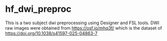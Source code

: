 # hf_dwi_preproc

This is a two subject dwi preprocessing using Designer and FSL tools. DWI raw images were obtained from https://osf.io/mhq3f/ which is the dataset of https://doi.org/10.1038/s41597-025-04863-7
